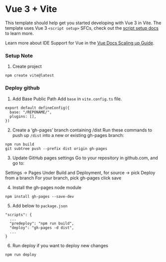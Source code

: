 # Vue 3 + Vite

This template should help get you started developing with Vue 3 in Vite. The template uses Vue 3 `<script setup>` SFCs, check out the [script setup docs](https://v3.vuejs.org/api/sfc-script-setup.html#sfc-script-setup) to learn more.

Learn more about IDE Support for Vue in the [Vue Docs Scaling up Guide](https://vuejs.org/guide/scaling-up/tooling.html#ide-support).

### Setup Note

1. Create project

```
npm create vite@latest
```

### Deploy github

1. Add Base Public Path
   Add `base` in `vite.config.ts` file.

```
export default defineConfig({
  base: "/REPONAME/",
  plugins: [],
})
```

2. Create a ‘gh-pages’ branch containing /dist
   Run these commands to push up `/dist` into a new or existing gh-pages branch:

```
npm run build
git subtree push --prefix dist origin gh-pages
```

3. Update GitHub pages settings
   Go to your repository in github.com, and go to:

Settings -> Pages
Under Build and Deployment, for source -> pick Deploy from a branch
For your branch, pick gh-pages
click save

4. Install the gh-pages node module

```
npm install gh-pages --save-dev
```

5. Add below to `package.json`

```
"scripts": {
  ...
  "predeploy": "npm run build",
  "deploy": "gh-pages -d dist",
  ...
}
```

6. Run deploy if you want to deploy new changes

```
npm run deploy
```
